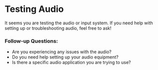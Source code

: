 # Testing Audio

It seems you are testing the audio or input system. If you need help with setting up or troubleshooting audio, feel free to ask!

### Follow-up Questions:
- Are you experiencing any issues with the audio?
- Do you need help setting up your audio equipment?
- Is there a specific audio application you are trying to use?

